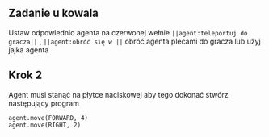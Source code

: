 ## Zadanie u kowala
Ustaw odpowiednio agenta na czerwonej wełnie ``||agent:teleportuj do gracza||`` ,
``||agent:obróć się w ||`` obróć agenta plecami do gracza lub użyj jajka agenta
## Krok 2
Agent musi stanąć na płytce naciskowej aby tego dokonać stwórz następujący program
```blocks 
agent.move(FORWARD, 4)
agent.move(RIGHT, 2)

```
